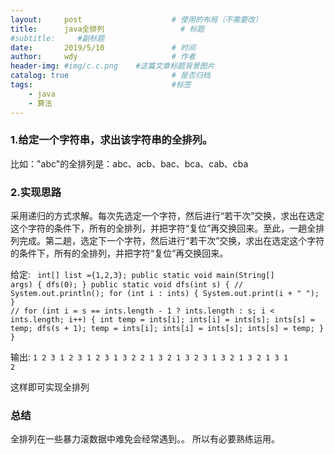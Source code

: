 ```yaml
---
layout:     post   				    # 使用的布局（不需要改）
title:      java全排列 				# 标题
#subtitle:     #副标题
date:       2019/5/10 				# 时间
author:     wdy						# 作者
header-img: #img/c.c.png 	#这篇文章标题背景图片
catalog: true 						# 是否归档
tags:								#标签
    - java
    - 算法
---
```


### 1.给定一个字符串，求出该字符串的全排列。
比如："abc"的全排列是：abc、acb、bac、bca、cab、cba
### 2.实现思路
采用递归的方式求解。每次先选定一个字符，然后进行“若干次”交换，求出在选定这个字符的条件下，所有的全排列，并把字符“复位”再交换回来。至此，一趟全排列完成。第二趟，选定下一个字符，然后进行“若干次”交换，求出在选定这个字符的条件下，所有的全排列，并把字符“复位”再交换回来。

给定: 
<code>
 int[] list ={1,2,3};
 public static void main(String[] args) {
        dfs(0);
    }
    public static void dfs(int s) {
        //
        System.out.println();
        for (int i : ints) {
            System.out.print(i + " ");
        }
        //
        for (int i = s == ints.length - 1 ? ints.length : s; i < ints.length; i++) {
            int temp = ints[i];
            ints[i] = ints[s];
            ints[s] = temp;
            dfs(s + 1);
            temp = ints[i];
            ints[i] = ints[s];
            ints[s] = temp;
        }
    }
</code>

输出:
<code>1 2 3 
1 2 3 
1 2 3 
1 3 2 
2 1 3 
2 1 3 
2 3 1 
3 2 1 
3 2 1 
3 1 2
</code>

这样即可实现全排列

### 总结
全排列在一些暴力滚数据中难免会经常遇到。。
所以有必要熟练运用。